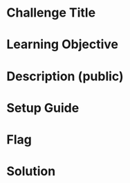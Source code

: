 [//]: # (Here's a template you can use for a readme file)

# Challenge Title

# Learning Objective

# Description (public)

# Setup Guide

# Flag

# Solution